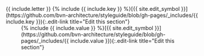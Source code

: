 <dl>

<dt markdown="block">
{{ include.letter }} {% include {{ include.key }} %}[{{ site.edit_symbol }}](https://github.com/bvn-architecture/styleguide/blob/gh-pages/_includes/{{ include.key }}){:.edit-link title="Edit this section"}
</dt>

<dd markdown="block">
{% include {{ include.value }} %}[{{ site.edit_symbol }}](https://github.com/bvn-architecture/styleguide/blob/gh-pages/_includes/{{ include.value }}){:.edit-link title="Edit this section"}
</dd>

</dl>

